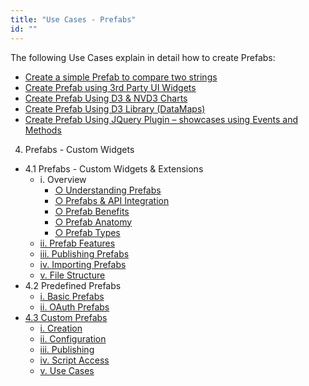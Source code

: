 ```yaml
---
title: "Use Cases - Prefabs"
id: ""
---
```


The following Use Cases explain in detail how to create Prefabs:

- [Create a simple Prefab to compare two strings](/learn/how-tos/create-simple-prefab/)
- [Create Prefab using 3rd Party UI Widgets](/learn/how-tos/create-prefab-using-third-party-ui-widgets/)
- [Create Prefab Using D3 & NVD3 Charts](/learn/how-tos/create-prefab-using-d3-nvd3-charts/)
- [Create Prefab Using D3 Library (DataMaps)](/learn/how-tos/create-prefab-using-d3-library-datamaps/)
- [Create Prefab Using JQuery Plugin – showcases using Events and Methods](/learn/how-tos/create-prefab-using-jquery-plugin/)

4. Prefabs - Custom Widgets

- 4.1 Prefabs - Custom Widgets & Extensions
    - i. Overview
        - [○ Understanding Prefabs](/learn/app-development/custom-widgets/custom-widgets/#)
        - [○ Prefabs & API Integration](/learn/app-development/custom-widgets/custom-widgets/#prefabs-apis)
        - [○ Prefab Benefits](/learn/app-development/custom-widgets/custom-widgets/#prefab-benefits)
        - [○ Prefab Anatomy](/learn/app-development/custom-widgets/custom-widgets/#prefab-anatomy)
        - [○ Prefab Types](/learn/app-development/custom-widgets/custom-widgets/#prefab-types)
    - [ii. Prefab Features](/learn/app-development/custom-widgets/custom-widgets/#prefab-features)
    - [iii. Publishing Prefabs](/learn/app-development/custom-widgets/custom-widgets/#publishing-prefabs)
    - [iv. Importing Prefabs](/learn/app-development/custom-widgets/custom-widgets/#importing-prefabs)
    - [v. File Structure](/learn/app-development/custom-widgets/custom-widgets/#files-prefabs)
- 4.2 Predefined Prefabs
    - [i. Basic Prefabs](/learn/app-development/widgets/widget-library/#prefabs)
    - [ii. OAuth Prefabs](/learn/app-development/widgets/prefab/oauth-prefabs/)
- [4.3 Custom Prefabs](#)
    - [i. Creation](/learn/app-development/custom-widgets/creating-prefabs/)
    - [ii. Configuration](/learn/app-development/custom-widgets/creating-prefabs/#prefab-settings)
    - [iii. Publishing](/learn/app-development/custom-widgets/creating-prefabs/#publish-prefab)
    - [iv. Script Access](/learn/app-development/custom-widgets/creating-prefabs/#accessing-prefab-through-scripting)
    - [v. Use Cases](#)
